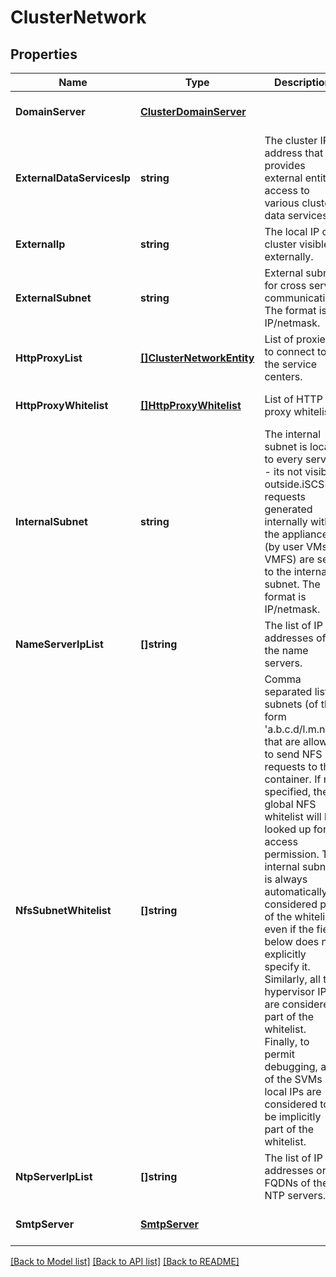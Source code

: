 # ClusterNetwork

## Properties
Name | Type | Description | Notes
------------ | ------------- | ------------- | -------------
**DomainServer** | [**ClusterDomainServer**](cluster_domain_server.md) |  | [optional] [default to null]
**ExternalDataServicesIp** | **string** | The cluster IP address that provides external entities access to various cluster data services.  | [optional] [default to null]
**ExternalIp** | **string** | The local IP of cluster visible externally. | [optional] [default to null]
**ExternalSubnet** | **string** | External subnet for cross server communication. The format is IP/netmask.  | [optional] [default to null]
**HttpProxyList** | [**[]ClusterNetworkEntity**](cluster_network_entity.md) | List of proxies to connect to the service centers. | [optional] [default to null]
**HttpProxyWhitelist** | [**[]HttpProxyWhitelist**](http_proxy_whitelist.md) | List of HTTP proxy whitelist. | [optional] [default to null]
**InternalSubnet** | **string** | The internal subnet is local to every server - its not visible outside.iSCSI requests generated internally within the appliance (by user VMs or VMFS) are sent to the internal subnet. The format is IP/netmask.  | [optional] [default to null]
**NameServerIpList** | **[]string** | The list of IP addresses of the name servers. | [optional] [default to null]
**NfsSubnetWhitelist** | **[]string** | Comma separated list of subnets (of the form &#39;a.b.c.d/l.m.n.o&#39;) that are allowed to send NFS requests to this container. If not specified, the global NFS whitelist will be looked up for access permission. The internal subnet is always automatically considered part of the whitelist, even if the field below does not explicitly specify it. Similarly, all the hypervisor IPs are considered part of the whitelist. Finally, to permit debugging, all of the SVMs local IPs are considered to be implicitly part of the whitelist.  | [optional] [default to null]
**NtpServerIpList** | **[]string** | The list of IP addresses or FQDNs of the NTP servers. | [optional] [default to null]
**SmtpServer** | [**SmtpServer**](smtp_server.md) |  | [optional] [default to null]

[[Back to Model list]](../README.md#documentation-for-models) [[Back to API list]](../README.md#documentation-for-api-endpoints) [[Back to README]](../README.md)


